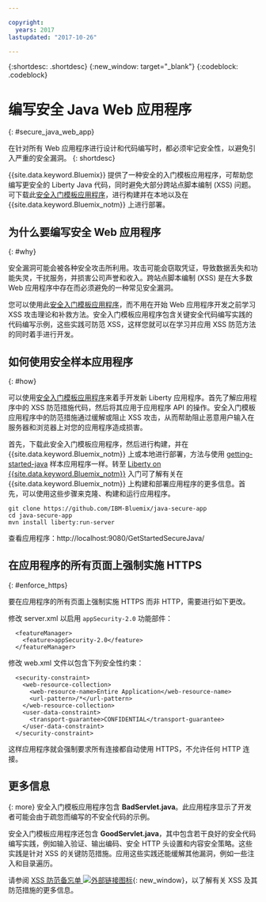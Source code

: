 ```yaml
---

copyright:
  years: 2017
lastupdated: "2017-10-26"

---
```


{:shortdesc: .shortdesc}
{:new_window: target="_blank"}
{:codeblock: .codeblock}

# 编写安全 Java Web 应用程序
{: #secure_java_web_app}

在针对所有 Web 应用程序进行设计和代码编写时，都必须牢记安全性，以避免引入严重的安全漏洞。
{: shortdesc}

{{site.data.keyword.Bluemix}} 提供了一种安全的入门模板应用程序，可帮助您编写更安全的 Liberty Java 代码，同时避免大部分跨站点脚本编制 (XSS) 问题。可下载此[安全入门模板应用程序](https://github.com/IBM-Bluemix/java-secure-app)，进行构建并在本地以及在 {{site.data.keyword.Bluemix_notm}} 上进行部署。

## 为什么要编写安全 Web 应用程序
{: #why}

安全漏洞可能会被各种安全攻击所利用。攻击可能会窃取凭证，导致数据丢失和功能失灵，干扰服务，并损害公司声誉和收入。跨站点脚本编制 (XSS) 是在大多数 Web 应用程序中存在而必须避免的一种常见安全漏洞。

您可以使用此[安全入门模板应用程序](https://github.com/IBM-Bluemix/java-secure-app)，而不用在开始 Web 应用程序开发之前学习 XSS 攻击理论和补救方法。安全入门模板应用程序包含关键安全代码编写实践的代码编写示例，这些实践可防范 XSS，这样您就可以在学习并应用 XSS 防范方法的同时着手进行开发。

## 如何使用安全样本应用程序
{: #how}

可以使用[安全入门模板应用程序](https://github.com/IBM-Bluemix/java-secure-app)来着手开发新 Liberty 应用程序。首先了解应用程序中的 XSS 防范措施代码，然后将其应用于应用程序 API 的操作。安全入门模板应用程序中的防范措施通过缓解或阻止 XSS 攻击，从而帮助阻止恶意用户输入在服务器和浏览器上对您的应用程序造成损害。

首先，下载此安全入门模板应用程序，然后进行构建，并在 {{site.data.keyword.Bluemix_notm}} 上或本地进行部署，方法与使用 [getting-started-java](https://github.com/IBM-Bluemix/get-started-java) 样本应用程序一样。转至 [Liberty on {{site.data.keyword.Bluemix_notm}}](getting-started.html) 入门可了解有关在 {{site.data.keyword.Bluemix_notm}} 上构建和部署应用程序的更多信息。首先，可以使用这些步骤来克隆、构建和运行应用程序。

```
git clone https://github.com/IBM-Bluemix/java-secure-app
cd java-secure-app
mvn install liberty:run-server
```
查看应用程序：http://localhost:9080/GetStartedSecureJava/

## 在应用程序的所有页面上强制实施 HTTPS
{: #enforce_https}

要在应用程序的所有页面上强制实施 HTTPS 而非 HTTP，需要进行如下更改。

修改 server.xml 以启用 `appSecurity-2.0` 功能部件：

```
  <featureManager>
    <feature>appSecurity-2.0</feature>
  </featureManager>
```

修改 web.xml 文件以包含下列安全性约束：

```
  <security-constraint>
    <web-resource-collection>
      <web-resource-name>Entire Application</web-resource-name>
      <url-pattern>/*</url-pattern>
    </web-resource-collection>
    <user-data-constraint>
      <transport-guarantee>CONFIDENTIAL</transport-guarantee>
    </user-data-constraint>
  </security-constraint>
```

这样应用程序就会强制要求所有连接都自动使用 HTTPS，不允许任何 HTTP 连接。

## 更多信息
{: more}
安全入门模板应用程序包含 **BadServlet.java**。此应用程序显示了开发者可能会由于疏忽而编写的不安全代码的示例。

安全入门模板应用程序还包含 **GoodServlet.java**，其中包含若干良好的安全代码编写实践，例如输入验证、输出编码、安全 HTTP 头设置和内容安全策略。这些实践是针对 XSS 的关键防范措施。应用这些实践还能缓解其他漏洞，例如一些注入和目录遍历。

请参阅 [XSS 防范备忘单 ![外部链接图标](../../icons/launch-glyph.svg "外部链接图标")](https://www.owasp.org/index.php/XSS){: new_window}，以了解有关 XSS 及其防范措施的更多信息。

